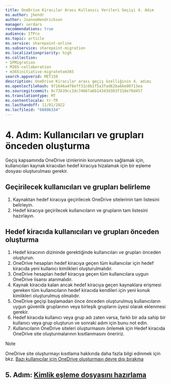 ```yaml
---
title: OneDrive Kiracılar Arası Kullanıcı Verileri Geçişi 4. Adım
ms.author: jhendr
author: JoanneHendrickson
manager: serdars
recommendations: true
audience: ITPro
ms.topic: article
ms.service: sharepoint-online
ms.subservice: sharepoint-migration
ms.localizationpriority: high
ms.collection:
- SPMigration
- M365-collaboration
- m365initiative-migratetom365
search.appverid: MET150
description: OneDrive Kiracılar arası geçiş özelliğinin 4. adımı
ms.openlocfilehash: 971646a4f8eff31c0b1f5a3fad62ba66e00713ea
ms.sourcegitcommit: 0c72639cc3dc74667a6b14343d303f318e70d457
ms.translationtype: MT
ms.contentlocale: tr-TR
ms.lasthandoff: 11/01/2022
ms.locfileid: "68806334"
---
```

# <a name="step-4-pre-creating-users-and-groups"></a>4. Adım: Kullanıcıları ve grupları önceden oluşturma

Geçiş kapsamında OneDrive izinlerinin korunmasını sağlamak için, kullanıcıları kaynak kiracıdan hedef kiracıya hizalamak için bir eşleme dosyası oluşturulması gerekir.

## <a name="identify-users-and-groups-to-be-migrated"></a>Geçirilecek kullanıcıları ve grupları belirleme

1. Kaynaktan hedef kiracıya geçirilecek OneDrive sitelerinin tam listesini belirleyin.
2. Hedef kiracıya geçirilecek kullanıcıların ve grupların tam listesini hazırlayın.

## <a name="pre-create-users-and-groups-on-the-target-tenant"></a>Hedef kiracıda kullanıcıları ve grupları önceden oluşturma

1. Hedef kiracının dizininde gerektiğinde kullanıcıları ve grupları önceden oluşturun.
2. OneDrive hesapları hedef kiracıya geçen tüm kullanıcılar için hedef kiracıda yeni kullanıcı kimlikleri oluşturulmalıdır.
3. OneDrive hesapları hedef kiracıya geçen tüm kullanıcılara uygun OneDrive lisansı atanmalıdır.
4. Kaynak kiracıda kalan ancak hedef kiracıya geçen kaynaklara erişmesi gereken tüm kullanıcıların hedef kiracıda kendileri için yeni konuk kimlikleri oluşturulmuş olmalıdır.
5. OneDrive geçişi başlamadan önce önceden oluşturulmuş kullanıcıların uygun güvenlik gruplarının veya birleşik grupların üyesi olarak eklenmesi gerekir. 
6. Hedef kiracıda kullanıcı veya grup adı zaten varsa, farklı bir ada sahip bir kullanıcı veya grup oluşturun ve sonraki adım için bunu not edin.
7. Kullanıcıların OneDrive siteleri oluşturmasını önlemek için Hedef kiracıda OneDrive site oluşturmalarının kısıtlanmasını öneririz.

>[!Note]
>OneDrive site oluşturmayı kısıtlama hakkında daha fazla bilgi edinmek için bkz. [Bazı kullanıcılar için OneDrive oluşturmayı devre dışı bırakma](/sharepoint/manage-user-profiles#disable-onedrive-creation-for-some-users)

## <a name="step-5-prepare-the-identity-mapping-file"></a>5. Adım: [Kimlik eşleme dosyasını hazırlama](cross-tenant-onedrive-migration-step5.md)